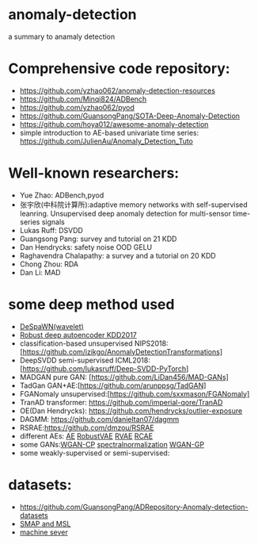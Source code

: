 # anomaly-detection
a summary to anamaly detection  
# Comprehensive code repository:  
- https://github.com/yzhao062/anomaly-detection-resources  
- https://github.com/Minqi824/ADBench  
- https://github.com/yzhao062/pyod  
- https://github.com/GuansongPang/SOTA-Deep-Anomaly-Detection  
- https://github.com/hoya012/awesome-anomaly-detection  
- simple introduction to AE-based univariate time series: https://github.com/JulienAu/Anomaly_Detection_Tuto  

# Well-known researchers:  
- Yue Zhao: ADBench,pyod  
- 张宇欣(中科院计算所):adaptive memory networks with self-supervised leanring. Unsupervised deep anomaly detection for multi-sensor time-series signals
- Lukas Ruff: DSVDD  
- Guangsong Pang:  survey and tutorial on 21 KDD  
- Dan Hendrycks:  safety noise OOD GELU  
- Raghavendra Chalapathy: a survey  and a tutorial on 20 KDD
- Chong Zhou:  RDA    
- Dan Li:  MAD  

# some deep method  used 
- [DeSpaWN(wavelet)](https://github.com/MichauGabriel/DeSpaWN) 
- [Robust deep autoencoder KDD2017](https://github.com/zc8340311/RobustAutoencoder)  
- classification-based unsupervised NIPS2018: [https://github.com/izikgo/AnomalyDetectionTransformations]  
- DeepSVDD semi-supervised ICML2018:[https://github.com/lukasruff/Deep-SVDD-PyTorch]  
- MADGAN pure GAN: [https://github.com/LiDan456/MAD-GANs]   
- TadGan GAN+AE:[https://github.com/arunppsg/TadGAN]  
- FGANomaly unsupervised:[https://github.com/sxxmason/FGANomaly]  
- TranAD transformer: https://github.com/imperial-qore/TranAD  
- OE(Dan Hendrycks): https://github.com/hendrycks/outlier-exposure  
- DAGMM: https://github.com/danieltan07/dagmm  
- RSRAE:https://github.com/dmzou/RSRAE  
- different AEs: [AE](https://github.com/LitoNeo/pytorch-AutoEncoders)  [RobustVAE](https://github.com/huiminren/RobustVAE) [RVAE](https://github.com/HaleAkrami/RVAE) [RCAE](https://github.com/raghavchalapathy/rcae)  
- some GANs:[WGAN-CP](https://github.com/martinarjovsky/WassersteinGAN) [spectralnormalization](https://github.com/christiancosgrove/pytorch-spectral-normalization-gan) [WGAN-GP](https://github.com/caogang/wgan-gp)
- some weakly-supervised or semi-supervised: 

# datasets:  
- https://github.com/GuansongPang/ADRepository-Anomaly-detection-datasets
- [SMAP and MSL](https://github.com/khundman/telemanom)
- [machine sever](https://github.com/smallcowbaby/OmniAnomaly)

  
